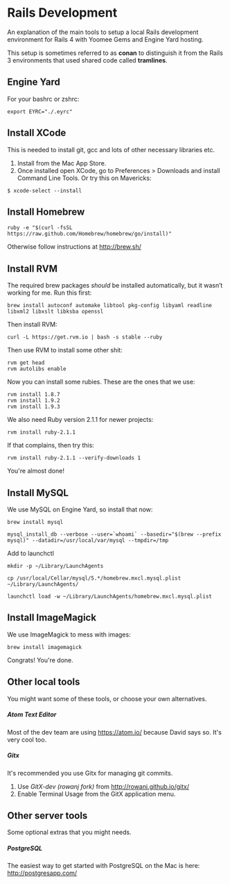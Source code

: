 # Rails Development

An explanation of the main tools to setup a local Rails development environment for Rails 4 with Yoomee Gems and Engine Yard hosting.

This setup is sometimes referred to as **conan** to distinguish it from the Rails 3 environments that used shared code called **tramlines**.

## Engine Yard


For your bashrc or zshrc:

```
export EYRC="./.eyrc"
```

## Install XCode

This is needed to install git, gcc and lots of other necessary
libraries etc.

1. Install from the Mac App Store.
2. Once installed open XCode, go to Preferences > Downloads and install Command Line Tools. Or try this on Mavericks:

```
$ xcode-select --install
```

## Install Homebrew

```
ruby -e "$(curl -fsSL https://raw.github.com/Homebrew/homebrew/go/install)"
```

Otherwise follow instructions at http://brew.sh/

## Install RVM

The required brew packages *should* be installed automatically, but it wasn’t working for me. Run this first:

```
brew install autoconf automake libtool pkg-config libyaml readline libxml2 libxslt libksba openssl
```

Then install RVM:

```
curl -L https://get.rvm.io | bash -s stable --ruby
```

Then use RVM to install some other shit:

```
rvm get head
rvm autolibs enable
```

Now you can install some rubies. These are the ones that we use:

```
rvm install 1.8.7
rvm install 1.9.2
rvm install 1.9.3
```

We also need Ruby version 2.1.1 for newer projects:

```
rvm install ruby-2.1.1
```

If that complains, then try this:

```
rvm install ruby-2.1.1 --verify-downloads 1
```

You're almost done!

## Install MySQL

We use MySQL on Engine Yard, so install that now:

```
brew install mysql
```

```
mysql_install_db --verbose --user=`whoami` --basedir="$(brew --prefix mysql)" --datadir=/usr/local/var/mysql --tmpdir=/tmp
```

Add to launchctl

```
mkdir -p ~/Library/LaunchAgents
```

```
cp /usr/local/Cellar/mysql/5.*/homebrew.mxcl.mysql.plist ~/Library/LaunchAgents/
```

```
launchctl load -w ~/Library/LaunchAgents/homebrew.mxcl.mysql.plist
```

## Install ImageMagick

We use ImageMagick to mess with images:

```
brew install imagemagick
```

Congrats! You're done.

## Other local tools

You might want some of these tools, or choose your own alternatives.

##### Atom Text Editor

Most of the dev team are using https://atom.io/ because David says so. It's very cool too.


##### Gitx

It's recommended you use Gitx for managing git commits.

1. Use _GitX-dev (rowanj fork)_ from http://rowanj.github.io/gitx/
2. Enable Terminal Usage from the GitX application menu.


## Other server tools

Some optional extras that you might needs.

##### PostgreSQL

The easiest way to get started with PostgreSQL on the Mac is here: http://postgresapp.com/
